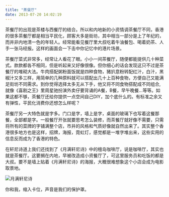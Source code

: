 ```yaml
---
title: "茶餐厅"
date: 2013-07-20 14:02:19
---
```


茶餐厅的出现是茶楼与西餐厅的结合。所以和内地新的小资情调茶餐厅不同，香港的很多茶餐厅都是相当平民化，顾客大多是街坊，其中相当一部分是上了年纪的，而并非内地清一色的年轻人。经常能看见餐厅里大叔吃着牛油餐包、喝着奶茶、人手一张马经报。这样的画面会一下击中你记忆中的港片场景。 

茶餐厅菜式非常多，经常让人看花了眼。小小一间茶餐厅，随便都能提供几十种菜式。款款都各不相同，但是听起来又好像很像。但你细心的话会发现这只不过是茶餐厅的堆砌大法。牛肉搭配粥粉面饭就是四种食物，猪扒意粉转配红汁，白汁，黑椒汁又多三样，用简单的几种原料就可以搭配出几十上百种食物，方便自己又能满足街坊不同需求。到你觉得选择太多无从下手，他又将不同食物搭配成不同组合,就像《喜剧之王》里周星驰扮演外卖仔要背诵的A餐，B餐，早午晚餐...等等。如果这都不够，茶餐厅还给你提供一点空间自己DIY，加个底什么的。有标准之余又有弹性，平民化消费你还想怎么样呢？ 

茶餐厅另一大特色就是字多。门口是字，墙上是字，桌面的玻璃下也写着这餐那餐，全部都是字。一般餐厅开张就要思考怎么装修，而茶餐厅就好像不需要，只需将所有的菜牌的字铺满整个店，市井的风格和气质好像就自然出来了。其实整个香港很多地方也是这样，招牌，海报，霓虹灯，感觉都是一堆字堆出来，这些实用的信息反而成为了香港的特色。 

在轩尼诗道上我们还找到了《月满轩尼诗》中的檀岛咖啡厅，说是咖啡厅，其实也就是茶餐厅。这要搁在内地，早被改造成小资餐厅了，可这里服务员和吃饭的都是大叔。要不是墙上贴着《月满轩尼诗》的海报，大概很难想象这个小店会成为电影取景地。 

![月满轩尼诗](../../../images/2013/tandao.jpg)

你和我，缩入卡位，声音是我们的保护罩。